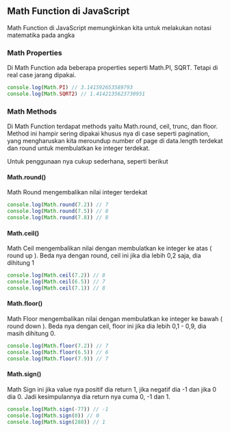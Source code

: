 ## Math Function di JavaScript
Math Function di JavaScript memungkinkan kita untuk melakukan notasi matematika pada angka

### Math Properties
Di Math Function ada beberapa properties seperti Math.PI, SQRT. Tetapi di real case jarang dipakai.
```js
console.log(Math.PI) // 3.141592653589793
console.log(Math.SQRT2) // 1.4142135623730951
```

### Math Methods
Di Math Function terdapat methods yaitu Math.round, ceil, trunc, dan floor. Method ini hampir sering dipakai khusus nya di case seperti pagination, yang mengharuskan kita meroundup number of page di data.length terdekat dan round untuk membulatkan ke integer terdekat.

Untuk penggunaan nya cukup sederhana, seperti berikut

#### Math.round()
Math Round mengembalikan nilai integer terdekat
```js
console.log(Math.round(7.2)) // 7
console.log(Math.round(7.5)) // 8
console.log(Math.round(7.8)) // 8
```

#### Math.ceil()
Math Ceil mengembalikan nilai dengan membulatkan ke integer ke atas ( round up ). Beda nya dengan round, ceil ini jika dia lebih 0,2 saja, dia dihitung 1
```js
console.log(Math.ceil(7.2)) // 8
console.log(Math.ceil(6.5)) // 7
console.log(Math.ceil(7.1)) // 8
```

#### Math.floor()
Math Floor mengembalikan nilai dengan membulatkan ke integer ke bawah ( round down ). Beda nya dengan ceil, floor ini jika dia lebih 0,1 - 0,9, dia masih dihitung 0.
```js
console.log(Math.floor(7.2)) // 7
console.log(Math.floor(6.5)) // 6
console.log(Math.floor(7.9)) // 7
```

#### Math.sign()
Math Sign ini jika value nya positif dia return 1, jika negatif dia -1 dan jika 0 dia 0. Jadi kesimpulannya dia return nya cuma 0, -1 dan 1.
```js
console.log(Math.sign(-77)) // -1
console.log(Math.sign(0)) // 0
console.log(Math.sign(288)) // 1
```